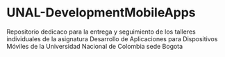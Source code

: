 # UNAL-DevelopmentMobileApps
Repositorio dedicaco para la entrega y seguimiento de los talleres individuales de la asignatura Desarrollo de Aplicaciones para Dispositivos Móviles de la Universidad Nacional de Colombia sede Bogota
